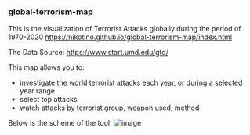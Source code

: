 ### global-terrorism-map
This is the visualization of Terrorist Attacks globally during the period of 1970-2020
https://nikotino.github.io/global-terrorism-map/index.html

The Data Source: https://www.start.umd.edu/gtd/

This map allows you to:
- investigate the world terrorist attacks each year, or during a selected year range
- select top attacks
- watch attacks by terrorist group, weapon used, method

Below is the scheme of the tool.
![image](https://github.com/Nikotino/global-terrorism-map/assets/7644330/1c431e26-1b60-48d9-8240-735464970ac8)
